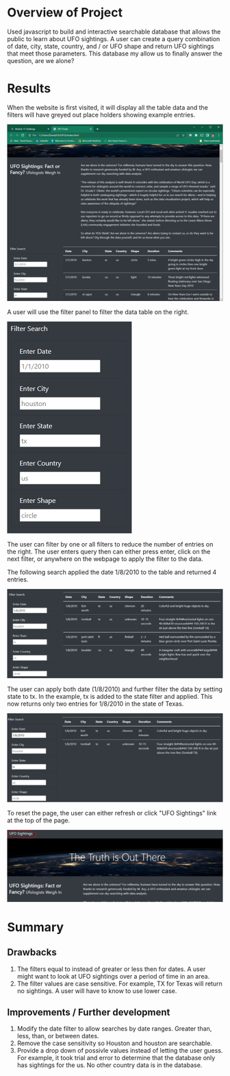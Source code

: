 # Overview of Project

Used javascript to build and interactive searchable database that allows the public to learn about UFO sightings. A user can create a query combination of date, city, state, country, and / or UFO shape and return UFO sightings that meet those parameters. This database my allow us to finally answer the question, are we alone?

# Results

When the website is first visited, it will display all the table data and the filters will have greyed out place holders showing example entries.

![unfiltered table](/resources/base.PNG)

A user will use the filter panel to filter the data table on the right.

![filter field](/resources/filter_panel.PNG)

The user can filter by one or all filters to reduce the number of entries on the right. The user enters query then can either press enter, click on the next filter, or anywhere on the webpage to apply the filter to the data.

The following search applied the date 1/8/2010 to the table and returned 4 entries.

![one filter](/resources/one_filter.PNG)

The user can apply both date (1/8/2010) and further filter the data by setting state to tx. In the example, tx is added to the state filter and applied. This now returns only two entries for 1/8/2010 in the state of Texas.

![tow filter](/resources/two_filter.PNG)

To reset the page, the user can either refresh or click "UFO Sightings" link at the top of the page.

![reset](/resources/reset.PNG)

# Summary

## Drawbacks

1. The filters equal to instead of greater or less then for dates. A user might want to look at UFO sightings over a period of time in an area.
2. The filter values are case sensitive. For example, TX for Texas will return no sightings. A user will have to know to use lower case.

## Improvements / Further development

1. Modify the date filter to allow searches by date ranges. Greater than, less, than, or between dates.
2. Remove the case sensitivity so Houston and houston are searchable.
3. Provide a drop down of possivle values instead of letting the user guess. For example, it took trial and error to determine that the database only has sightings for the us. No other country data is in the database.